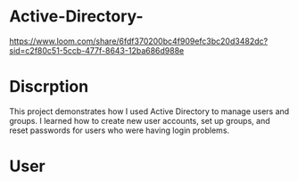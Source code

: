 # Active-Directory-
https://www.loom.com/share/6fdf370200bc4f909efc3bc20d3482dc?sid=c2f80c51-5ccb-477f-8643-12ba686d988e
# Discrption 
This project demonstrates how I used Active Directory to manage users and groups. I learned how to create new user accounts, set up groups, and reset passwords for users who were having login problems.
# User 
